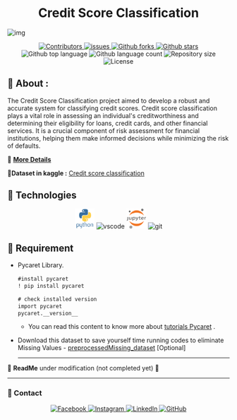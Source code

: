 <div align="center">
  
# Credit Score Classification

</div>

![img](https://github.com/zeyadusf/Credit-score-classification/assets/83798621/00c2269c-5954-4ee3-9ae4-8313a697e690)


<div align="center">
  <a href="https://github.com/zeyadusf/Credit-score-classification/graphs/contributors">
  <img src="https://img.shields.io/github/contributors/zeyadusf/Credit-score-classification.svg?style=flat" alt="Contributors" />
</a>

  <a href="https://github.com/zeyadusf/Credit-score-classification/issues">
  <img src="https://img.shields.io/github/issues/zeyadusf/Credit-score-classification.svg?style=flat" alt="issues" />
</a>

<a href="https://github.com/zeyadusf/Credit-score-classification/network/members">
  <img alt="Github forks" src="https://img.shields.io/github/forks/zeyadusf/Credit-score-classification.svg" alt="forks"/>
</a>

 <a href="https://github.com/zeyadusf/Credit-score-classification/stargazers">
  <img alt="Github stars" src="https://img.shields.io/github/stars/zeyadusf/Credit-score-classification?color=56BEB8"  alt="stars" />
</a>

<img alt="Github top language" src="https://img.shields.io/github/languages/top/zeyadusf/Credit-score-classification?color=yellow">
<img alt="Github language count" src="https://img.shields.io/github/languages/count/zeyadusf/Credit-score-classification?color=blue">  
<img alt="Repository size" src="https://img.shields.io/github/repo-size/zeyadusf/Credit-score-classification?color=56BEB8">
<img alt="License" src="https://img.shields.io/github/license/zeyadusf/Credit-score-classification?color=green">

</div>

## :dart: About : ##

  The Credit Score Classification project aimed to develop a robust and accurate system for classifying credit scores. Credit score classification plays a vital role in assessing an individual's creditworthiness and determining their eligibility for loans, credit cards, and other financial services. It is a crucial component of risk assessment for financial institutions, helping them make informed decisions while minimizing the risk of defaults.

🔗 <b>[More Details](Credit%20Score%20Classification.pdf)</b> 

🔗<b>Dataset in kaggle :</b> [Credit score classification](https://www.kaggle.com/datasets/parisrohan/credit-score-classification)

## :rocket: Technologies ##
<p align='center'>
<img src=https://raw.githubusercontent.com/devicons/devicon/master/icons/python/python-original-wordmark.svg width="45" height="45" />
<img src="https://cdn.jsdelivr.net/gh/devicons/devicon/icons/vscode/vscode-original.svg" alt="vscode" width="45" height="45"/>
<img src="https://raw.githubusercontent.com/devicons/devicon/master/icons/jupyter/jupyter-original-wordmark.svg" alt="Jupyter" width="45" height="45" />
<img src="https://cdn.jsdelivr.net/gh/devicons/devicon/icons/git/git-original.svg" alt="git" width="45" height="45"/>
</p>

## 🚩 Requirement ##
* Pycaret Library.

  ```
  #install pycaret
  ! pip install pycaret
  ```
  ```
  # check installed version
  import pycaret
  pycaret.__version__
  ```

    - You can read this content to know more about [tutorials Pycaret](https://nbviewer.org/github/pycaret/pycaret/blob/master/tutorials/Tutorial%20-%20Binary%20Classification.ipynb) .

* Download this dataset to save yourself time running codes to eliminate Missing Values - [preprocessedMissing_dataset](preprocessedMissing_dataset.csv) [Optional]
   <hr>
  
🚧 <b>ReadMe</b> under modification (not completed yet) 🚧


  <hr>
  
<!--Social Media-->
### :email: Contact ##
<p align="center">
 <a href="https://www.facebook.com/ziayd.yosif" target="_blank">
  <img src="https://img.shields.io/badge/-Zeyad Usf-1877F2?style=flat&logo=facebook&logoColor=white" alt="Facebook" />
</a>

<a href="https://www.instagram.com/zeyadusf/" target="_blank">
  <img src="https://img.shields.io/badge/-zeyadusf-white?style=flat&logo=instagram&logoColor=#E65468" alt="Instagram" />
</a>


<a href="https://www.linkedin.com/in/zeyadusf/" target="_blank">
  <img src="https://img.shields.io/badge/-Zeyad Usf-0077B5?style=flat&logo=linkedin&logoColor=white" alt="LinkedIn" />
</a>

<a href="https://github.com/zeyadusf" target="_blank">
  <img src="https://img.shields.io/badge/-@zeyadusf-181717?style=flat&logo=github&logoColor=white" alt="GitHub" />
</a>
</p>



